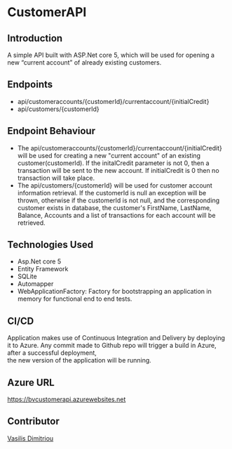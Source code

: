 # CustomerAPI

## Introduction
A simple API built with ASP.Net core 5, which will be used for opening a new “current account” of already existing customers.

## Endpoints
* api/customeraccounts/{customerId}/currentaccount/{initialCredit}
* api/customers/{customerId}

## Endpoint Behaviour
* The api/customeraccounts/{customerId}/currentaccount/{initialCredit} will be used for creating a new "current account" of an
existing customer(customerId). If the initalCredit parameter is not 0, then a transaction will be sent to the new account. If 
initialCredit is 0 then no transaction will take place.
* The api/customers/{customerId} will be used for customer account information retrieval. If the customerId is null an exception 
will be thrown, otherwise if the customerId is not null, and the corresponding customer exists in database, the customer's FirstName,
LastName, Balance, Accounts and a list of transactions for each account will be retrieved.

## Technologies Used
* Asp.Net core 5
* Entity Framework
* SQLite
* Automapper
* WebApplicationFactory: Factory for bootstrapping an application in memory for functional end to end tests.

## CI/CD
Application makes use of Continuous Integration and Delivery by deploying it to Azure.
Any commit made to Github repo will trigger a build in Azure, after a successful deployment,  
the new version of the application will be running.

## Azure URL
https://bvcustomerapi.azurewebsites.net

## Contributor
[Vasilis Dimitriou](https://github.com/Vasilisdm)
